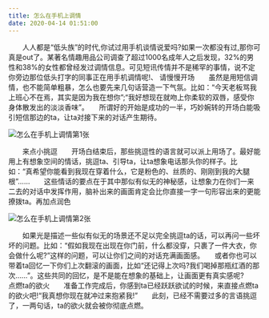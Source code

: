 ```yaml
---
title: 怎么在手机上调情
date: 2020-04-14 01:51:00
---
```




　　人人都是“低头族”的时代,你试过用手机谈情说爱吗?如果一次都没有过,那你可真是out了。某著名情趣用品公司调查了超过1000名成年人之后发现，32%的男性和38%的女性都曾经发过调情信息。可见短讯传情并不是稀罕的事情，说不定你旁边那位低头打字的同事正在用手机调情呢!、 请慢慢开场　　虽然是用短信调情，也不能简单粗暴，怎么也要先来几句话营造一下气氛。比如：“今天老板骂我上班心不在焉，其实是因为我在想你”;“我好想现在就吻上你柔软的双唇，感受你身体散发出的淡淡香味”。　　所谓好的开始是成功的一半，巧妙婉转的开场白能吸引短信那边的ta，让ta对接下来的对话产生期待。

![怎么在手机上调情第1张](/img/bd688372b89cf2ed0c925526b06a9137.jpg)

　　来点小挑逗　　开场白结束后，那些挑逗性的语言就可以派上用场了。最好能用上有想象空间的情话，挑逗ta、引导ta，让ta想象电话那头你的样子。比如：“真希望你能看到我现在穿着什么，它是粉色的、丝质的、刚刚到我的大腿根”……　　这些情话的要点在于其中那似有似无的神秘感，让想象力在你们一来二去的对话中发挥作用，脑补出来的画面肯定会比你直接一字一句形容出来的更能撩拨ta。再加点润色

![怎么在手机上调情第2张](/img/88632f753bc8555990280de3ad075a0c.jpg)

　　如果光是描述一些似有似无的场景还不足以完全挑逗ta的话，可以再问一些坏坏的问题。比如：“假如我现在出现在你门前，什么都没穿，只裹了一件大衣，你会做什么呢?”这样的问题，可以让你们之间的对话充满画面感。　　或者你也可以带着ta回忆一下你们上次翻滚的画面，比如“还记得上次吗?我们喝掉那瓶红酒的那次……”。这些共同的回忆，是不是能在想象的基础上，让画面更有真实感呢?　　点燃ta的欲火　　准备工作完成后，你感到ta已经跃跃欲试的时候，来直接点燃ta的欲火吧!“我真想你现在就冲过来抱紧我!”　　此刻，已经不需要过多的言语挑逗了，一两句话，ta的欲火就会被你彻底点燃。